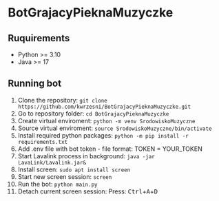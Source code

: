 # BotGrajacyPieknaMuzyczke

## Ruquirements
- Python >= 3.10
- Java >= 17

## Running bot
1. Clone the repository: ```git clone https://github.com/kwrzesni/BotGrajacyPieknaMuzyczke.git```
2. Go to repository folder: ```cd BotGrajacyPieknaMuzyczke```
3. Create virtual enviroment: ```python -m venv SrodowiskoMuzyczne```
4. Source virtual enviroment: ```source SrodowiskoMuzyczne/bin/activate```
5. Install required python packages: ```python -m pip install -r requirements.txt```
6. Add .env file with bot token - file format: TOKEN = YOUR_TOKEN
7. Start Lavalink process in background: ```java -jar LavaLink/Lavalink.jar&```
8. Install screen: ```sudo apt install screen```
9. Start new screen session: ```screen```
10. Run the bot: ```python main.py```
11. Detach current screen session: Press: <kbd>Ctrl</kbd>+<kbd>A</kbd>+<kbd>D</kbd>
